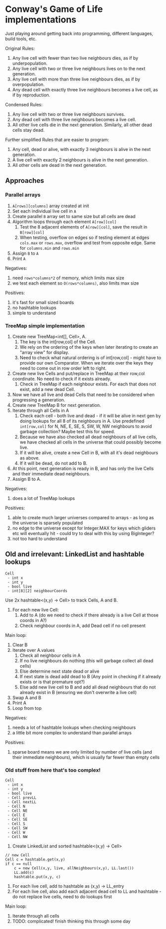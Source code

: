 # Conway's Game of Life implementations

Just playing around getting back into programming, different languages, build tools, etc.

Original Rules:
1. Any live cell with fewer than two live neighbours dies, as if by underpopulation.
2. Any live cell with two or three live neighbours lives on to the next generation.
3. Any live cell with more than three live neighbours dies, as if by overpopulation.
4. Any dead cell with exactly three live neighbours becomes a live cell, as if by reproduction.

Condensed Rules:
1. Any live cell with two or three live neighbours survives.
2. Any dead cell with three live neighbours becomes a live cell.
3. All other live cells die in the next generation. Similarly, all other dead cells stay dead.

Further simplified Rules that are easier to program:
1. Any cell, dead or alive, with exactly 3 neighbours is alive in the next generation.
2. A live cell with exactly 2 neighbours is alive in the next generation.
3. All other cells are dead in the next generation.


## Approaches

### Parallel arrays
1. `A[rows][columns]` array created at init
1. Set each individual live cell in `A`
1. Create parallel `B` array set to same size but all cells are dead
1. Algorithm loops through each element `A[row][col]`
    1. Test the 8 adjacent elements of `A[row][col]`, save the result in `B[row][col]`
    1. When testing, overflow on edges so if testing element at edges `cols.max` or `rows.max`, overflow and test from opposite edge. Same for `columns.min` and `rows.min`
1. Assign `B` to `A`
1. Print `A`

Negatives:
1. need `rows*columns*2` of memory, which limits max size
1. we test each element so `O(rows*columns)`, also limits max size

Positives:
1. it's fast for small sized boards
1. no hashtable lookups
1. simple to understand


### TreeMap simple implementation
1. Create new TreeMap<int[], Cell>, A. 
    1. The key is the int[row,col] of the Cell. 
    1. We rely on the ordering of the keys when later iterating to create an "array view" for display.
    1. Need to check what natural ordering is of int[row,col] - might have to provide our own Comparator. When we iterate over the keys they need to come out in row order left to right.
1. Create new live Cells and put/replace in TreeMap at their row,col coordinate. No need to check if it exists already.
    1. Check in TreeMap if each neighbour exists. For each that does not exist, add a new dead Cell.
1. Now we have all live and dead Cells that need to be considered when progressing a generation.
1. Create new TreeMap B for next generation.
1. Iterate through all Cells in A
    1. Check each cell - both live and dead - if it will be alive in next gen by doing lookups for all 8 of its neighbours in A. Use predefined `int[row,col]` for N, NE, E, SE, S, SW, W, NW neighbours to avoid garbage collection? Maybe test this for speed.
    1. Because we have also checked all dead neighbours of all live cells, we have checked all cells in the universe that could possibly become live.
    1. If it will be alive, create a new Cell in B, with all it's dead neighbours as above.
    1. If it will be dead, do not add to B.
1. At this point, next generation is ready in B, and has only the live Cells and their immediate dead neighbours.
1. Assign B to A.

Negatives:
1. does a lot of TreeMap lookups

Positives:
1. able to create much larger universes compared to arrays - as long as the universe is sparsely populated
1. no edge to the universe except for Integer.MAX for keys which gliders etc will eventually hit - could try to deal with this by using BigInteger?
1. not too hard to understand


## Old and irrelevant: LinkedList and hashtable lookups
```
Cell
 - int x
 - int y
 - bool live
 - int[8][2] neighbourCoords
```

Use 2x hashtable<(x,y) -> Cell> to track Cells, A and B.

1. For each new live Cell:
    1. Add to A (do we need to check if there already is a live Cell at those coords in A?)
    1. Check neighbour coords in A, add Dead cell if no cell present

Main loop:

1. Clear B
1. Iterate over A.values
    1. Check all neighbour cells in A
    1. If no live neighbours do nothing (this will garbage collect all dead cells)
    1. Else determine next state dead or alive
    1. If next state is dead add dead to B (Any point in checking if it already exists or is that premature opt?)
    1. Else add new live cell to B and add all dead neighbours that do not already exist in B (ensuring we don't overwrite a live cell)
1. Swap A and B
1. Print A
1. Loop from top

Negatives:
1. needs a lot of hashtable lookups when checking neighbours
1. a little bit more complex to understand than parallel arrays

Positives:
1. sparse board means we are only limited by number of live cells (and their immediate neighbours), which is usually far fewer than empty cells


### Old stuff from here that's too complex!
```
Cell
 - int x
 - int y
 - bool live
 - Cell prevLL
 - Cell nextLL
 - Cell N
 - Cell NE
 - Cell E
 - Cell SE
 - Cell S
 - Cell SW
 - Cell W
 - Cell NW
```

1. Create LinkedList<Cell> and sorted hashtable<(x,y) -> Cell>
```
// new Cell
Cell c = hashtable.get(x,y)
if c == null
    c = new Cell(x,y, live, allNeighbours(x,y), LL.last())
    LL.add(c)
    hashtable.put(x,y, c)
```
1. For each live cell, add to hashtable as (x,y) -> LL_entry
1. For each live cell, also add each adjacent dead cell to LL and hashtable - do not replace live cells, need to do lookups first

Main loop:
1. Iterate through all cells
1. TODO: complicated! finish thinking this through some day